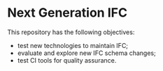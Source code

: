 # Next Generation IFC

This repository has the following objectives:
- test new technologies to maintain IFC;
- evaluate and explore new IFC schema changes;
- test CI tools for quality assurance.
